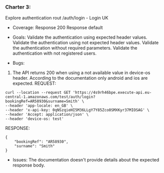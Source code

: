 ### Charter 3: 
Explore authentication rout /auth/login - Login UK
	
* Coverage: 
Response 200
Response default

* Goals:
Validate the authentication using expected header values.
Validate the authentication using not expected header values.
Validate the authentication without required parameters.
Validate the authentication with not registered users.

* Bugs:
1. The API returns 200 when using a not available value in device-os header. According to the documentation only android and ios are expected.
REQUEST:
```
curl --location --request GET 'https://4s9rh46bpe.execute-api.eu-central-1.amazonaws.com/test/auth/login?bookingRef=AR58930&surname=Smith' \
--header 'app-locale: en_GB' \
--header 'x-api-key: 0qNSzqieHI5M36LLgY7Y85Zco0SMXKyr37MIOSAG' \
--header 'Accept: application/json' \
--header 'device-os: test'	
```
RESPONSE:
```
{
    "bookingRef": "AR58930",
    "surname": "Smith"
}
```

* Issues:
The documentation doesn't provide details about the expected response body.
